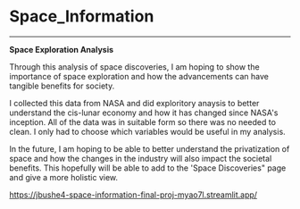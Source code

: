 # Space_Information

<hr>

**Space Exploration Analysis**

Through this analysis of space discoveries, I am hoping to show the importance of space exploration and how the advancements can have tangible benefits for society.

I collected this data from NASA and did exploritory anaysis to better understand the cis-lunar economy and how it has changed since NASA's inception. 
All of the data was in suitable form so there was no needed to clean. I only had to choose which variables would be useful in my analysis.

In the future, I am hoping to be able to better understand the privatization of space and how the changes in the industry will also impact the societal benefits. 
This hopefully will be able to add to the 'Space Discoveries" page and give a more holistic view.

https://jbushe4-space-information-final-proj-myao7l.streamlit.app/
